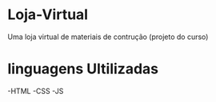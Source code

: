 # Loja-Virtual
Uma loja virtual de materiais de contrução (projeto do curso)

# linguagens Ultilizadas
-HTML
-CSS
-JS